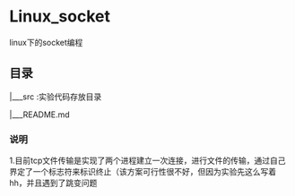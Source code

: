# Linux_socket
linux下的socket编程


## 目录
|___src :实验代码存放目录  

|___README.md


### 说明

1.目前tcp文件传输是实现了两个进程建立一次连接，进行文件的传输，通过自己界定了一个标志符来标识终止（该方案可行性很不好，但因为实验先这么写着hh，并且遇到了跳变问题
